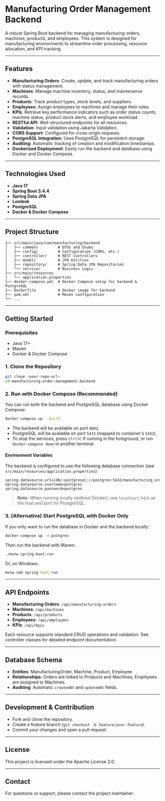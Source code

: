# Manufacturing Order Management Backend

A robust Spring Boot backend for managing manufacturing orders, machines, products, and employees. This system is designed for manufacturing environments to streamline order processing, resource allocation, and KPI tracking.

---

## Features

- **Manufacturing Orders**: Create, update, and track manufacturing orders with status management.
- **Machines**: Manage machine inventory, status, and maintenance records.
- **Products**: Track product types, stock levels, and suppliers.
- **Employees**: Assign employees to machines and manage their roles.
- **KPIs**: Retrieve key performance indicators such as order status counts, machine status, product stock alerts, and employee workload.
- **RESTful API**: Well-structured endpoints for all resources.
- **Validation**: Input validation using Jakarta Validation.
- **CORS Support**: Configured for cross-origin requests.
- **PostgreSQL Integration**: Uses PostgreSQL for persistent storage.
- **Auditing**: Automatic tracking of creation and modification timestamps.
- **Dockerized Deployment**: Easily run the backend and database using Docker and Docker Compose.

---

## Technologies Used

- **Java 17**
- **Spring Boot 3.4.4**
- **Spring Data JPA**
- **Lombok**
- **PostgreSQL**
- **Docker & Docker Compose**

---

## Project Structure

```
├── src/main/java/com/manufacturing/backend
│   ├── common/         # DTOs and Enums
│   ├── config/         # Configuration (CORS, etc.)
│   ├── controller/     # REST Controllers
│   ├── model/          # JPA Entities
│   ├── repository/     # Spring Data JPA Repositories
│   └── service/        # Business Logic
├── src/main/resources
│   └── application.properties
├── docker-compose.yml  # Docker Compose setup for backend & PostgreSQL
├── Dockerfile          # Docker image for backend
├── pom.xml             # Maven configuration
└── ...
```

---

## Getting Started

### Prerequisites

- Java 17+
- Maven
- Docker & Docker Compose

### 1. Clone the Repository

```bash
git clone <your-repo-url>
cd manufacturing-order-management-backend
```

### 2. Run with Docker Compose (Recommended)

You can run both the backend and PostgreSQL database using Docker Compose:

```bash
docker-compose up --build
```

- The backend will be available on port `8082`.
- PostgreSQL will be available on port `5433` (mapped to container's `5432`).
- To stop the services, press `Ctrl+C` if running in the foreground, or run `docker-compose down` in another terminal.

#### Environment Variables

The backend is configured to use the following database connection (see `src/main/resources/application.properties`):

```
spring.datasource.url=jdbc:postgresql://postgres:5432/manufacturing_order_management_db
spring.datasource.username=postgres
spring.datasource.password=postgres
```

> **Note:** When running locally (without Docker), use `localhost:5433` as the host and port for PostgreSQL.

### 3. (Alternative) Start PostgreSQL with Docker Only

If you only want to run the database in Docker and the backend locally:

```bash
docker-compose up -d postgres
```

Then run the backend with Maven:

```bash
./mvnw spring-boot:run
```

Or, on Windows:

```bat
mvnw.cmd spring-boot:run
```

---

## API Endpoints

- **Manufacturing Orders**: `/api/manufacturing-orders`
- **Machines**: `/api/machines`
- **Products**: `/api/products`
- **Employees**: `/api/employees`
- **KPIs**: `/api/kpis`

Each resource supports standard CRUD operations and validation. See controller classes for detailed endpoint documentation.

---

## Database Schema

- **Entities**: ManufacturingOrder, Machine, Product, Employee
- **Relationships**: Orders are linked to Products and Machines; Employees are assigned to Machines.
- **Auditing**: Automatic `createdAt` and `updatedAt` fields.

---

## Development & Contribution

- Fork and clone the repository.
- Create a feature branch (`git checkout -b feature/your-feature`).
- Commit your changes and open a pull request.

---

## License

This project is licensed under the Apache License 2.0.

---

## Contact

For questions or support, please contact the project maintainer.
